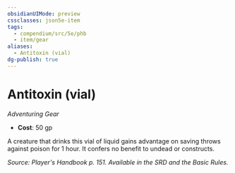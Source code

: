 ```yaml
---
obsidianUIMode: preview
cssclasses: json5e-item
tags:
  - compendium/src/5e/phb
  - item/gear
aliases:
  - Antitoxin (vial)
dg-publish: true
---
```

# Antitoxin (vial)
*Adventuring Gear*  

- **Cost**: 50 gp

A creature that drinks this vial of liquid gains advantage on saving throws against poison for 1 hour. It confers no benefit to undead or constructs.

*Source: Player's Handbook p. 151. Available in the SRD and the Basic Rules.*